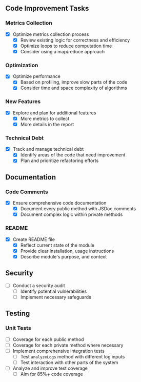 ## Code Improvement Tasks

### Metrics Collection

- [x] Optimize metrics collection process
  - [x] Review existing logic for correctness and efficiency
  - [x] Optimize loops to reduce computation time
  - [x] Consider using a map/reduce approach

### Optimization

- [x] Optimize performance
  - [x] Based on profiling, improve slow parts of the code
  - [x] Consider time and space complexity of algorithms

### New Features

- [x] Explore and plan for additional features
  - [x] More metrics to collect
  - [x] More details in the report

### Technical Debt

- [x] Track and manage technical debt
  - [x] Identify areas of the code that need improvement
  - [x] Plan and prioritize refactoring efforts

## Documentation

### Code Comments

- [x] Ensure comprehensive code documentation
  - [x] Document every public method with JSDoc comments
  - [x] Document complex logic within private methods

### README

- [x] Create README file
  - [x] Reflect current state of the module
  - [x] Provide clear installation, usage instructions
  - [x] Describe module's purpose, and context

## Security

- [ ] Conduct a security audit
  - [ ] Identify potential vulnerabilities
  - [ ] Implement necessary safeguards

## Testing

### Unit Tests

- [ ] Coverage for each public method
- [ ] Coverage for each private method where necessary
- [ ] Implement comprehensive integration tests
  - [ ] Test `analyzeLogs` method with different log inputs
  - [ ] Test interaction with other parts of the system
- [ ] Analyze and improve test coverage
  - [ ] Aim for 85%+ code coverage
